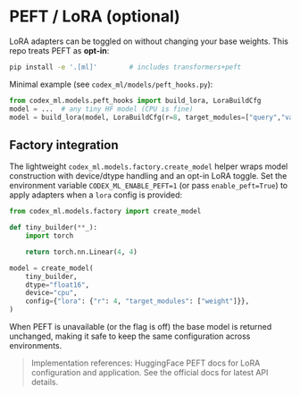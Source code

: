 # PEFT / LoRA (optional)

LoRA adapters can be toggled on without changing your base weights. This repo treats PEFT as **opt-in**:

```bash
pip install -e '.[ml]'        # includes transformers+peft
```

Minimal example (see `codex_ml/models/peft_hooks.py`):

```python
from codex_ml.models.peft_hooks import build_lora, LoraBuildCfg
model = ...  # any tiny HF model (CPU is fine)
model = build_lora(model, LoraBuildCfg(r=8, target_modules=["query","value"]))
```

## Factory integration

The lightweight `codex_ml.models.factory.create_model` helper wraps model
construction with device/dtype handling and an opt-in LoRA toggle. Set the
environment variable `CODEX_ML_ENABLE_PEFT=1` (or pass
`enable_peft=True`) to apply adapters when a `lora` config is provided:

```python
from codex_ml.models.factory import create_model

def tiny_builder(**_):
    import torch

    return torch.nn.Linear(4, 4)

model = create_model(
    tiny_builder,
    dtype="float16",
    device="cpu",
    config={"lora": {"r": 4, "target_modules": ["weight"]}},
)
```

When PEFT is unavailable (or the flag is off) the base model is returned
unchanged, making it safe to keep the same configuration across environments.

> Implementation references: HuggingFace PEFT docs for LoRA configuration and application.
See the official docs for latest API details.
 
